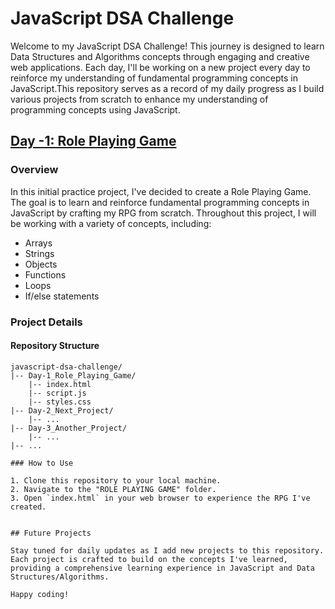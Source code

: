 # JavaScript DSA Challenge
Welcome to my JavaScript DSA Challenge! This journey is designed  to learn Data Structures and Algorithms concepts through engaging and creative web applications. Each day, I'll be working on a new project every day to reinforce my understanding of fundamental programming concepts in JavaScript.This repository serves as a record of my daily progress as I build various projects from scratch to enhance my understanding of programming concepts using JavaScript.

## [Day -1: Role Playing Game](https://github.com/dadihemasri/Javascript-DSA-challenge/tree/main/Role%20Playing%20Game)

### Overview

In this initial practice project, I've decided to create a Role Playing Game. The goal is to learn and reinforce fundamental programming concepts in JavaScript by crafting my RPG from scratch. Throughout this project, I will be working with a variety of concepts, including:

- Arrays
- Strings
- Objects
- Functions
- Loops
- If/else statements

### Project Details

#### Repository Structure

```plaintext
javascript-dsa-challenge/
|-- Day-1_Role_Playing_Game/
    |-- index.html
    |-- script.js
    |-- styles.css
|-- Day-2_Next_Project/
    |-- ...
|-- Day-3_Another_Project/
    |-- ...
|-- ...

### How to Use

1. Clone this repository to your local machine.
2. Navigate to the "ROLE PLAYING GAME" folder.
3. Open `index.html` in your web browser to experience the RPG I've created.


## Future Projects

Stay tuned for daily updates as I add new projects to this repository. Each project is crafted to build on the concepts I've learned, providing a comprehensive learning experience in JavaScript and Data Structures/Algorithms.

Happy coding!

